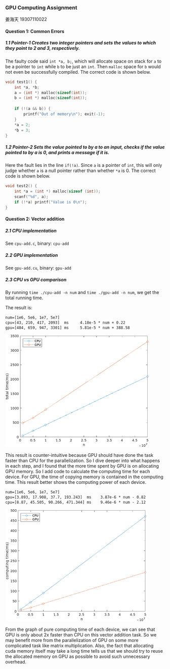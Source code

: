 ### GPU Computing Assignment

姜海天 19307110022



#### Question 1: Common Errors

##### 1.1 Pointer-1 Creates two integer pointers and sets the values to which they point to 2 and 3, respectively.

The faulty code said `int *a, b;`, which will allocate space on stack for `a` to be a pointer to `int` while `b` to be just an `int`. Then `malloc` space for `b` would not even be successfully compiled. The correct code is shown below. 

```c
void test1() { 
    int *a, *b; 
    a = (int *) malloc(sizeof(int)); 
    b = (int *) malloc(sizeof(int));

    if (!(a && b)) { 
        printf("Out of memory\n"); exit(-1); 
    }
    *a = 2;
    *b = 3;
}
```



##### 1.2 Pointer-2 Sets the value pointed to by a to an input, checks if the value pointed to by a is 0, and prints a message if it is.

Here the fault lies in the line `if(!a)`. Since `a` is a pointer of `int`, this will only judge whether `a` is a null pointer rather than whether `*a` is 0. The correct code is shown below.

```c
void test2() { 
    int *a = (int *) malloc(sizeof (int)); 
    scanf("%d", a); 
    if (!*a) printf("Value is 0\n"); 
}
```



#### Question 2: Vector addition

##### 2.1 CPU implementation

See `cpu-add.c`, binary: `cpu-add`

##### 2.2 GPU implementation

See `gpu-add.cu`, binary: `gpu-add`

##### 2.3 CPU vs GPU comparison

By running `time ./cpu-add -n num` and `time ./gpu-add -n num`, we get the total running time.

The result is:

```
num=[1e6, 5e6, 1e7, 5e7]
cpu=[43, 210, 417, 2093]  ms     4.18e-5 * num + 0.22
gpu=[484, 659, 947, 3301] ms     5.81e-5 * num + 388.58
```

<img src="total.png" alt="total time" style="zoom:50%;" />

This result is counter-intuitive because GPU should have done the task faster than CPU for the parallelization. So I dive deeper into what happens in each step, and I found that the more time spent by GPU is on allocating GPU memory. So I add code to calculate the computing time for each device. For GPU, the time of copying memory is contained in the computing time. This result better shows the computing power of each device. 

```
num=[1e6, 5e6, 1e7, 5e7]
gpu=[3.893, 17.908, 37.7, 193.243]  ms    3.87e-6 * num - 0.82
cpu=[8.87, 45.505, 90.266, 471.344] ms    9.46e-6 * num - 2.12
```

<img src="compute.png" alt="computing time" style="zoom:50%;" />

From the graph of pure computing time of each device, we can see that GPU is only about 2x faster than CPU on this vector addition task. So we may benefit more from the parallelization of GPU on some more complicated task like matrix multiplication. Also, the fact that allocating cuda memory itself may take a long time tells us that we should try to reuse the allocated memory on GPU as possible to avoid such unnecessary overhead. 